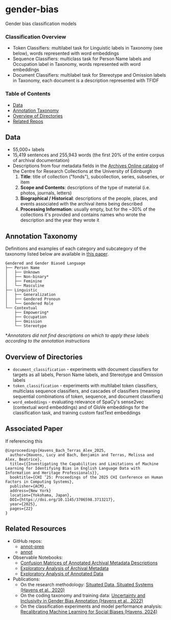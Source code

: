 # gender-bias

Gender bias classification models

### Classification Overview
* Token Classifiers: multilabel task for Linguistic labels in Taxonomy (see below), words represented with word embeddings
* Sequence Classifiers: multiclass task for Person Name labels and Occupation label in Taxonomy, words represented with word embeddings
* Document Classifiers: multilabel task for Stereotype and Omission labels in Taxonomy, each document is a description represented with TFIDF

### Table of Contents
* [Data](#Data)
* [Annotation Taxonomy](#Annotation-Taxonomy)
* [Overview of Directories](#Overview-of-Directories)
* [Related Repos](#Related-Repos)

## Data
* 55,000+ labels
* 15,419 sentences and 255,943 words (the first 20\% of the entire corpus of archival documentation)
* Descriptions from four metadata fields in the [Archives Online catalog](archives.collections.ed.ac.uk/) of the Centre for Research Collections at the University of Edinburgh
    1. **Title**: title of collection ("fonds"), subcollection, series, subseries, or item
    2. **Scope and Contents**: descriptions of the type of material (i.e. photos, journals, letters)
    3. **Biographical / Historical**: descriptions of the people, places, and events associated with the archival items being described
    4. **Processing Information**: usually empty, but for the ~30% of the collections it's provided and contains names who wrote the description and the year they wrote it

## Annotation Taxonomy
Definitions and examples of each category and subcategory of the taxonomy listed below are available in [this paper](https://aclanthology.org/2022.gebnlp-1.4/).
```
Gendered and Gender Biased Language
├── Person Name
│   ├── Unknown
│   ├── Non-binary*
│   ├── Feminine
│   └── Masculine
├── Linguistic
│   ├── Generalization
│   ├── Gendered Pronoun
│   └── Gendered Role
└── Contextual
    ├── Empowering*
    ├── Occupation
    ├── Omission
    └── Stereotype
```
**Annotators did not find descriptions on which to apply these labels according to the annotation instructions*

## Overview of Directories
* `document_classification` - experiments with document classifiers for targets as all labels, Person Name labels, and Stereotype and Omission labels
* `token_classification` - experiments with multilabel token classifiers, multiclass sequence classifiers, and cascades of classifiers (meaning sequential combinations of token, sequence, and document classifiers)
* `word_embeddings` - evaluating relevance of SpaCy's sense2vec (contextual word embeddings) and of GloVe embeddings for the classification task, and training custom fastText embeddings

## Associated Paper
If referencing this 
```
@inproceedings{Havens_Bach_Terras_Alex_2025, 
  author={Havens, Lucy and Bach, Benjamin and Terras, Melissa and Alex, Beatrice},
  title={{Investigating the Capabilities and Limitations of Machine Learning for Identifying Bias in English Language Data with Information and Heritage Professionals}}, 
  booktitle={CHI ’25: Proceedings of the 2025 CHI Conference on Human Factors in Computing Systems}, 
  publisher={ACM},
  address={New York}
  location={Yokohama, Japan},
  DOI={https://doi.org/10.1145/3706598.3713217}, 
  year={2025}, 
  pages={22} 
}
```

## Related Resources
* GitHub repos: 
  * [annot-prep](https://github.com/thegoose20/annot-prep)
  * [annot](https://github.com/thegoose20/annot)
* Observable Notebooks: 
  * [Confusion Matrices of Annotated Archival Metadata Descriptions](https://observablehq.com/@thegoose20/confusion-matrices)
  * [Exploratory Analysis of Archival Metadata](https://observablehq.com/d/0091bad1ddecc57f)
  * [Exploratory Analysis of Annotated Data](https://observablehq.com/d/b61080669b52aa93)
* Publications:
  * On the research methodology: [Situated Data, Situated Systems (Havens et al., 2020)](https://aclanthology.org/2020.gebnlp-1.10.pdf)
  * On the coding taxonomy and training data: [Uncertainty and Inclusivity in Gender Bias Annotation (Havens et al., 2022)](https://aclanthology.org/2022.gebnlp-1.4v2.pdf)
  * On the classification experiments and model performance analysis: [Recalibrating Machine Learning for Social Biases (Havens, 2024)](https://era.ed.ac.uk/handle/1842/41420)
